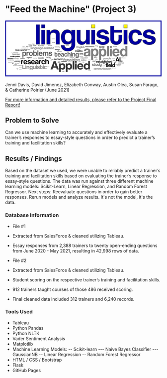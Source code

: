 # "Feed the Machine" (Project 3)

![image.PNG](images/image.png?raw=true "Feed the Machine - Language Analysis")

Jenni Davis, David Jimenez, Elizabeth Conway, Austin Olea, Susan Farago, & Catherine Poirier (June 2021)

[For more information and detailed results, please refer to the Project Final Report!](https://github.com/svfarago/Project_3/blob/main/Feed%20the%20Machine_%20Self-Assessment%20Scoring%20Project%203%20June%201%2C%202021.pdf)

## Problem to Solve
Can we use machine learning to accurately and effectively evaluate a trainer’s responses to essay-style questions in order to predict a trainer’s training and facilitation skills?

## Results / Findings
Based on the dataset we used, we were unable to reliably predict a trainer’s training and facilitation skills based on evaluating the trainer’s response to essay-style questions. The data was run against three different machine learning models: Scikit-Learn, Linear Regression, and Random Forest Regressor.
Next steps: Reevaluate questions in order to gain better responses. Rerun models and analyze results. It's not the model, it's the data.

### Database Information
- File #1
- Extracted from SalesForce & cleaned utilizing Tableau.
- Essay responses from 2,388 trainers to twenty open-ending questions from June 2020 - May 2021, resulting in 42,998 rows of data.

- File #2
- Extracted from SalesForce & cleaned utilizing Tableau.
- Student scoring on the respective trainer’s training and facilitation skills.
- 912 trainers taught courses of those 486 received scoring.
- Final cleaned data included 312 trainers and 6,240 records.


### Tools Used
- Tableau
- Python Pandas
- Python NLTK
- Vader Sentiment Analysis
- Matplotlib
- Machine Learning Models:
-- Scikit-learn
--- Naive Bayes Classifier
--- GaussianNB
-- Linear Regression
-- Random Forest Regressor
- HTML / CSS / Bootstrap
- Flask
- GitHub Pages


